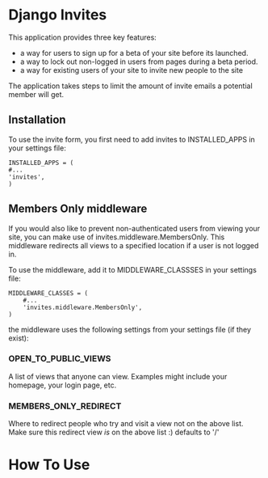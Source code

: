 Django Invites
==============

This application provides three key features:

* a way for users to sign up for a beta of your site before its launched.
* a way to lock out non-logged in users from pages during a beta period.
* a way for existing users of your site to invite new people to the site

The application takes steps to limit the amount of invite emails a potential member will get.

Installation
------------

To use the invite form, you first need to add invites to INSTALLED_APPS in your settings file:

    INSTALLED_APPS = (
    #...
    'invites',
    )

Members Only middleware
-----------------------

If you would also like to prevent non-authenticated users from viewing your site, you can make use of invites.middleware.MembersOnly. This middleware redirects all views to a specified location if a user is not logged in.

To use the middleware, add it to MIDDLEWARE_CLASSSES in your settings file:

    MIDDLEWARE_CLASSES = (
        #...
        'invites.middleware.MembersOnly',
    )

the middleware uses the following settings from your settings file (if they exist):

### OPEN_TO_PUBLIC_VIEWS

A list of views that anyone can view.
Examples might include your homepage, your login page, etc.

### MEMBERS_ONLY_REDIRECT

Where to redirect people who try and visit a view not on the above list.
Make sure this redirect view *is* on the above list :)
defaults to '/'

How To Use
==========

